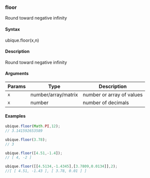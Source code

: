 ### floor

Round toward negative infinity


#### Syntax

ubique.floor(x,n)


#### Description

Round toward negative infinity  



#### Arguments

|Params|Type|Description
|---------|----|-----------
|`x` | number/array/matrix | number or array of values
|`x` | number | number of decimals


#### Examples

```js
ubique.floor(Math.PI,12);
// 3.141592653589

ubique.floor(3.78);
// 3

ubique.floor([4.51,-1.4]);
// [ 4, -2 ]

ubique.floor([[4.5134,-1.4345],[3.7809,0.0134]],2);
//[ [ 4.51, -1.43 ], [ 3.78, 0.01 ] ]
```

